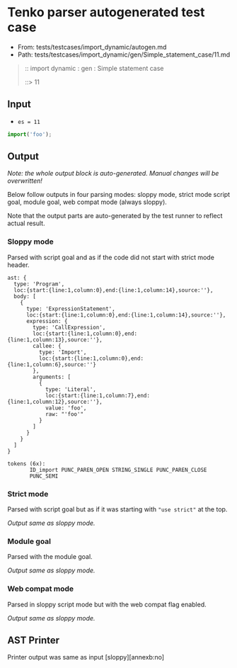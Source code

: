 # Tenko parser autogenerated test case

- From: tests/testcases/import_dynamic/autogen.md
- Path: tests/testcases/import_dynamic/gen/Simple_statement_case/11.md

> :: import dynamic : gen : Simple statement case
>
> ::> 11

## Input

- `es = 11`

`````js
import('foo');
`````

## Output

_Note: the whole output block is auto-generated. Manual changes will be overwritten!_

Below follow outputs in four parsing modes: sloppy mode, strict mode script goal, module goal, web compat mode (always sloppy).

Note that the output parts are auto-generated by the test runner to reflect actual result.

### Sloppy mode

Parsed with script goal and as if the code did not start with strict mode header.

`````
ast: {
  type: 'Program',
  loc:{start:{line:1,column:0},end:{line:1,column:14},source:''},
  body: [
    {
      type: 'ExpressionStatement',
      loc:{start:{line:1,column:0},end:{line:1,column:14},source:''},
      expression: {
        type: 'CallExpression',
        loc:{start:{line:1,column:0},end:{line:1,column:13},source:''},
        callee: {
          type: 'Import',
          loc:{start:{line:1,column:0},end:{line:1,column:6},source:''}
        },
        arguments: [
          {
            type: 'Literal',
            loc:{start:{line:1,column:7},end:{line:1,column:12},source:''},
            value: 'foo',
            raw: "'foo'"
          }
        ]
      }
    }
  ]
}

tokens (6x):
       ID_import PUNC_PAREN_OPEN STRING_SINGLE PUNC_PAREN_CLOSE
       PUNC_SEMI
`````

### Strict mode

Parsed with script goal but as if it was starting with `"use strict"` at the top.

_Output same as sloppy mode._

### Module goal

Parsed with the module goal.

_Output same as sloppy mode._

### Web compat mode

Parsed in sloppy script mode but with the web compat flag enabled.

_Output same as sloppy mode._

## AST Printer

Printer output was same as input [sloppy][annexb:no]
